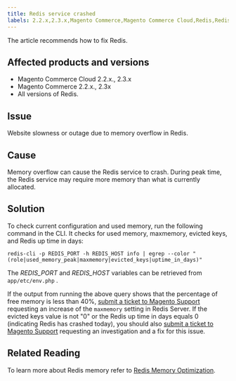 ```yaml
---
title: Redis service crashed
labels: 2.2.x,2.3.x,Magento Commerce,Magento Commerce Cloud,Redis,Redis crashed,how to,low memory,overflow
---
```


The article recommends how to fix Redis.

## Affected products and versions

* Magento Commerce Cloud 2.2.x., 2.3.x
* Magento Commerce 2.2.x., 2.3x
* All versions of Redis.

## Issue

Website slowness or outage due to memory overflow in Redis.

## Cause

Memory overflow can cause the Redis service to crash. During peak time, the Redis service may require more memory than what is currently allocated.

## Solution

To check current configuration and used memory, run the following command in the CLI. It checks for used memory, maxmemory, evicted keys, and Redis up time in days:

```clike
redis-cli -p REDIS_PORT -h REDIS_HOST info | egrep --color "(role|used_memory_peak|maxmemory|evicted_keys|uptime_in_days)"
```

The *REDIS\_PORT* and *REDIS\_HOST* variables can be retrieved from `app/etc/env.php` .

If the output from running the above query shows that the percentage of free memory is less than 40%, [submit a ticket to Magento Support](https://support.magento.com/hc/en-us/articles/360019088251) requesting an increase of the `maxmemory` setting in Redis Server. If the evicted keys value is not "0" or the Redis up time in days equals 0 (indicating Redis has crashed today), you should also [submit a ticket to Magento Support](https://support.magento.com/hc/en-us/articles/360019088251) requesting an investigation and a fix for this issue.

## Related Reading

To learn more about Redis memory refer to [Redis Memory Optimization](https://redis.io/topics/memory-optimization).
